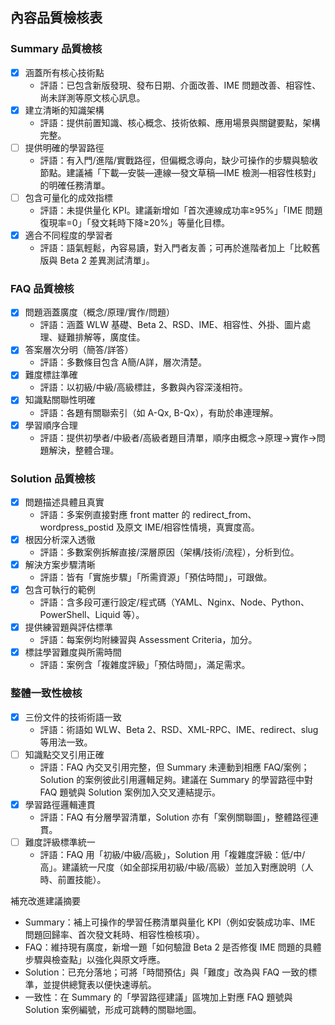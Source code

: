 ## 內容品質檢核表

### Summary 品質檢核
- [x] 涵蓋所有核心技術點
  - 評語：已包含新版發現、發布日期、介面改善、IME 問題改善、相容性、尚未詳測等原文核心訊息。
- [x] 建立清晰的知識架構
  - 評語：提供前置知識、核心概念、技術依賴、應用場景與關鍵要點，架構完整。
- [ ] 提供明確的學習路徑
  - 評語：有入門/進階/實戰路徑，但偏概念導向，缺少可操作的步驟與驗收節點。建議補「下載—安裝—連線—發文草稿—IME 檢測—相容性核對」的明確任務清單。
- [ ] 包含可量化的成效指標
  - 評語：未提供量化 KPI。建議新增如「首次連線成功率≥95%」「IME 問題復現率=0」「發文耗時下降≥20%」等量化目標。
- [x] 適合不同程度的學習者
  - 評語：語氣輕鬆，內容易讀，對入門者友善；可再於進階者加上「比較舊版與 Beta 2 差異測試清單」。

### FAQ 品質檢核
- [x] 問題涵蓋廣度（概念/原理/實作/問題）
  - 評語：涵蓋 WLW 基礎、Beta 2、RSD、IME、相容性、外掛、圖片處理、疑難排解等，廣度佳。
- [x] 答案層次分明（簡答/詳答）
  - 評語：多數條目包含 A簡/A詳，層次清楚。
- [x] 難度標註準確
  - 評語：以初級/中級/高級標註，多數與內容深淺相符。
- [x] 知識點關聯性明確
  - 評語：各題有關聯索引（如 A-Qx, B-Qx），有助於串連理解。
- [x] 學習順序合理
  - 評語：提供初學者/中級者/高級者題目清單，順序由概念→原理→實作→問題解決，整體合理。

### Solution 品質檢核
- [x] 問題描述具體且真實
  - 評語：多案例直接對應 front matter 的 redirect_from、wordpress_postid 及原文 IME/相容性情境，真實度高。
- [x] 根因分析深入透徹
  - 評語：多數案例拆解直接/深層原因（架構/技術/流程），分析到位。
- [x] 解決方案步驟清晰
  - 評語：皆有「實施步驟」「所需資源」「預估時間」，可跟做。
- [x] 包含可執行的範例
  - 評語：含多段可運行設定/程式碼（YAML、Nginx、Node、Python、PowerShell、Liquid 等）。
- [x] 提供練習題與評估標準
  - 評語：每案例均附練習與 Assessment Criteria，加分。
- [x] 標註學習難度與所需時間
  - 評語：案例含「複雜度評級」「預估時間」，滿足需求。

### 整體一致性檢核
- [x] 三份文件的技術術語一致
  - 評語：術語如 WLW、Beta 2、RSD、XML-RPC、IME、redirect、slug 等用法一致。
- [ ] 知識點交叉引用正確
  - 評語：FAQ 內交叉引用完整，但 Summary 未連動到相應 FAQ/案例；Solution 的案例彼此引用邏輯足夠。建議在 Summary 的學習路徑中對 FAQ 題號與 Solution 案例加入交叉連結提示。
- [x] 學習路徑邏輯連貫
  - 評語：FAQ 有分層學習清單，Solution 亦有「案例關聯圖」，整體路徑連貫。
- [ ] 難度評級標準統一
  - 評語：FAQ 用「初級/中級/高級」，Solution 用「複雜度評級：低/中/高」。建議統一尺度（如全部採用初級/中級/高級）並加入對應說明（人時、前置技能）。

補充改進建議摘要
- Summary：補上可操作的學習任務清單與量化 KPI（例如安裝成功率、IME 問題回歸率、首次發文耗時、相容性檢核項）。
- FAQ：維持現有廣度，新增一題「如何驗證 Beta 2 是否修復 IME 問題的具體步驟與檢查點」以強化與原文呼應。
- Solution：已充分落地；可將「時間預估」與「難度」改為與 FAQ 一致的標準，並提供總覽表以便快速導航。
- 一致性：在 Summary 的「學習路徑建議」區塊加上對應 FAQ 題號與 Solution 案例編號，形成可跳轉的關聯地圖。